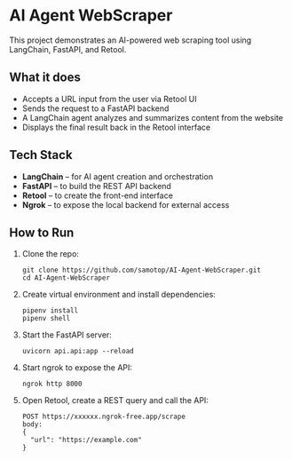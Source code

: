 # AI Agent WebScraper

This project demonstrates an AI-powered web scraping tool using LangChain, FastAPI, and Retool.

## What it does

- Accepts a URL input from the user via Retool UI
- Sends the request to a FastAPI backend
- A LangChain agent analyzes and summarizes content from the website
- Displays the final result back in the Retool interface

## Tech Stack

- **LangChain** – for AI agent creation and orchestration
- **FastAPI** – to build the REST API backend
- **Retool** – to create the front-end interface
- **Ngrok** – to expose the local backend for external access

## How to Run

1. Clone the repo:
   ```
   git clone https://github.com/samotop/AI-Agent-WebScraper.git
   cd AI-Agent-WebScraper
   ```

2. Create virtual environment and install dependencies:
   ```
   pipenv install
   pipenv shell
   ```

3. Start the FastAPI server:
   ```
   uvicorn api.api:app --reload
   ```

4. Start ngrok to expose the API:
   ```
   ngrok http 8000
   ```

5. Open Retool, create a REST query and call the API:
   ```
   POST https://xxxxxx.ngrok-free.app/scrape
   body:
   {
     "url": "https://example.com"
   }
   ```
